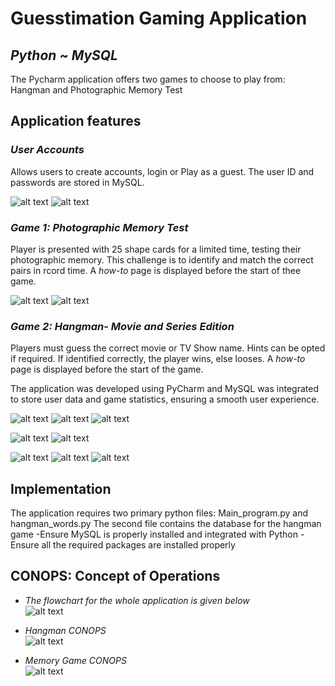 # **Guesstimation Gaming Application**
## *Python* ~ *MySQL*

The Pycharm application offers two games to choose to play from: Hangman and  Photographic Memory Test


## **Application features**
### *User Accounts*
Allows users to create accounts, login or Play as a guest. The user ID and passwords are stored in MySQL.

![alt text](main-page.png)   ![alt text](login-page.png) 


### *Game 1: Photographic Memory Test*
Player is presented with 25 shape cards for a limited time, testing their photographic memory. This challenge is to identify and match the correct pairs in rcord time. A *how-to* page is displayed before the start of thee game.

![alt text](photogame.png)      ![alt text](how-to-memorygame.png)


### *Game 2: Hangman- Movie and Series Edition*
Players must guess the correct movie or TV Show name. Hints can be opted if required. If identified correctly, the player wins, else looses. A *how-to* page is displayed before the start of the game.

The application was developed using PyCharm and MySQL was integrated to store user data and game statistics, ensuring a smooth user experience.

![alt text](how-to-hangman.png)      ![alt text](hangman-choosing.png)      ![alt text](Hangman-game-screen.png)

![alt text](Hintpage-hangman.png)     ![alt text](Hintpage.png) 

![alt text](answerpage.png)     ![alt text](hangmanlostpage.png)        ![alt text](win-screen.png)



## Implementation
The application requires two primary python files: Main_program.py and hangman_words.py
The second file contains the database for the hangman game
-Ensure MySQL is properly installed and integrated with Python
-Ensure all the required packages are installed properly



## CONOPS: Concept of Operations

- *The flowchart for the whole application is given below* <br>
![alt text](Main_flowchart.png)

- *Hangman CONOPS*  <br>
![alt text](Hangman_flowchart.png)


- *Memory Game CONOPS*  <br>
![alt text](Memorygame_flowchart.png) 



